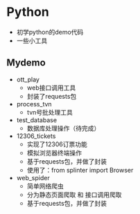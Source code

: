 # Python

* 初学python的demo代码
* 一些小工具

## Mydemo

* ott_play
  - web接口调用工具
  - 封装了requests包
* process_tvn
  * tvn号批处理工具
* test_database
  - 数据库处理操作（待完成）
* 12306_tickets
    - 实现了12306订票功能
    - 模拟浏览器终端操作
    - 基于requests包，并做了封装
    - 使用了：from splinter import Browser   
* web_spider
    - 简单网络爬虫
    - 分为静态页面爬取 和 接口调用爬取
    - 基于requests包，并做了封装

  
  
 
